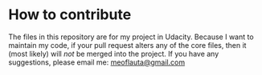 # How to contribute

The files in this repository are for my project in Udacity. Because I want to maintain my code, if your pull request alters any of the core files, then it (most likely) will _not_ be merged into the project. If you have any suggestions, please email me: meoflauta@gmail.com
